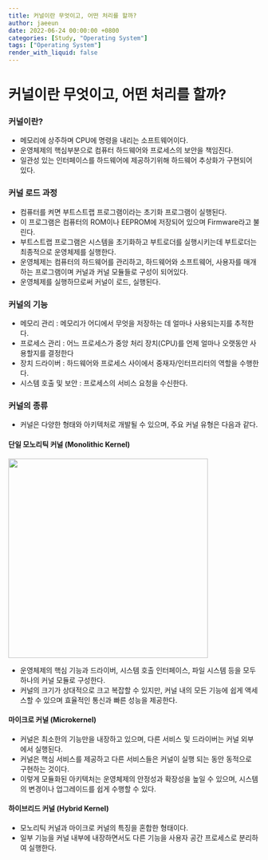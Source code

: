 ```yaml
---
title: 커널이란 무엇이고, 어떤 처리를 할까?
author: jaeeun
date: 2022-06-24 00:00:00 +0800
categories: [Study, "Operating System"]
tags: ["Operating System"]
render_with_liquid: false
---
```


# 커널이란 무엇이고, 어떤 처리를 할까?

### 커널이란?

- 메모리에 상주하며 CPU에 명령을 내리는 소프트웨어이다.
- 운영체제의 핵심부분으로 컴퓨터 하드웨어와 프로세스의 보안을 책임진다.
- 일관성 있는 인터페이스를 하드웨어에 제공하기위해 하드웨어 추상화가 구현되어 있다.

### 커널 로드 과정

- 컴퓨터를 켜면 부트스트랩 프로그램이라는 초기화 프로그램이 실행된다.
- 이 프로그램은 컴퓨터의 ROM이나 EEPROM에 저장되어 있으며 Firmware라고 불린다.
- 부트스트랩 프로그램은 시스템을 초기화하고 부트로더를 실행시키는데 부트로더는 최종적으로 운영체제를 실행한다.
- 운영체제는 컴퓨터의 하드웨어를 관리하고, 하드웨어와 소프트웨어, 사용자를 매개하는 프로그램이며 커널과 커널 모듈들로 구성이 되어있다.
- 운영체제를 실행하므로써 커널이 로드, 실행된다.

### 커널의 기능

- 메모리 관리 : 메모리가 어디에서 무엇을 저장하는 데 얼마나 사용되는지를 추적한다.
- 프로세스 관리 : 어느 프로세스가 중앙 처리 장치(CPU)를 언제 얼마나 오랫동안 사용할지를 결정한다
- 장치 드라이버 : 하드웨어와 프로세스 사이에서 중재자/인터프리터의 역할을 수행한다.
- 시스템 호출 및 보안 : 프로세스의 서비스 요청을 수신한다.

### 커널의 종류

- 커널은 다양한 형태와 아키텍처로 개발될 수 있으며, 주요 커널 유형은 다음과 같다.

#### 단일 모노리틱 커널 (Monolithic Kernel)

<img src ="https://user-images.githubusercontent.com/59333182/176356045-691c770e-d399-46a6-a43b-f045c6b05062.png" width ="400px"/>


- 운영체제의 핵심 기능과 드라이버, 시스템 호출 인터페이스, 파일 시스템 등을 모두 하나의 커널 모듈로 구성한다.
- 커널의 크기가 상대적으로 크고 복잡할 수 있지만, 커널 내의 모든 기능에 쉽게 액세스할 수 있으며 효율적인 통신과 빠른 성능을 제공한다.

#### 마이크로 커널 (Microkernel)

- 커널은 최소한의 기능만을 내장하고 있으며, 다른 서비스 및 드라이버는 커널 외부에서 실행된다.
- 커널은 핵심 서비스를 제공하고 다른 서비스들은 커널이 실행 되는 동안 동적으로 구현하는 것이다.
-  이렇게 모듈화된 아키텍처는 운영체제의 안정성과 확장성을 높일 수 있으며, 시스템의 변경이나 업그레이드를 쉽게 수행할 수 있다.

#### 하이브리드 커널 (Hybrid Kernel)

- 모노리틱 커널과 마이크로 커널의 특징을 혼합한 형태이다.
- 일부 기능을 커널 내부에 내장하면서도 다른 기능을 사용자 공간 프로세스로 분리하여 실행한다.